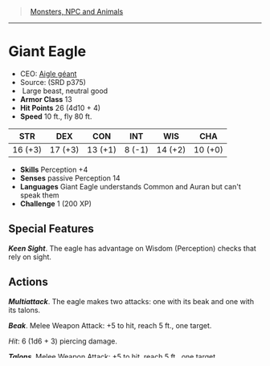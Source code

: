 ﻿---
!MonsterItem
Family: MonsterVO
Type: beast
Size: Large
Alignment: neutral good
ArmorClass: 13
HitPoints: 26 (4d10 + 4)
Speed: 10 ft., fly 80 ft.
Strength: 16 (+3)
Dexterity: 17 (+3)
Constitution: 13 (+1)
Intelligence: ' 8 (-1)'
Wisdom: 14 (+2)
Charisma: 10 (+0)
Skills: Perception +4
Senses: passive Perception 14
Languages: Giant Eagle understands Common and Auran but can't speak them
Challenge: 1 (200 XP)
Id: monsters_vo.md#giant-eagle
ParentLink: monsters_vo.md#monsters-npc-and-animals
Name: Giant Eagle
ParentName: Monsters, NPC and Animals
NameLevel: 1
AltName: '[Aigle géant](hd_monsters_aigle_geant.md)'
Source: (SRD p375)
Attributes: {}
AttributesDictionary: >+
  {}

---
> [Monsters, NPC and Animals](srd_monsters.md)

---

# Giant Eagle

- CEO: [Aigle géant](hd_monsters_aigle_geant.md)
- Source: (SRD p375)
-  Large beast, neutral good
- **Armor Class** 13
- **Hit Points** 26 (4d10 + 4)
- **Speed** 10 ft., fly 80 ft.

|STR|DEX|CON|INT|WIS|CHA|
|---|---|---|---|---|---|
|16 (+3)|17 (+3)|13 (+1)| 8 (-1)|14 (+2)|10 (+0)|

- **Skills** Perception +4
- **Senses** passive Perception 14
- **Languages** Giant Eagle understands Common and Auran but can't speak them
- **Challenge** 1 (200 XP)

## Special Features

**_Keen Sight_**. The eagle has advantage on Wisdom (Perception) checks that rely on sight.

## Actions

**_Multiattack_**. The eagle makes two attacks: one with its beak and one with its talons.

**_Beak_**. Melee Weapon Attack: +5 to hit, reach 5 ft., one target.

_Hit_: 6 (1d6 + 3) piercing damage.

**_Talons_**. Melee Weapon Attack: +5 to hit, reach 5 ft., one target.

_Hit_: 10 (2d6 + 3) slashing damage.

